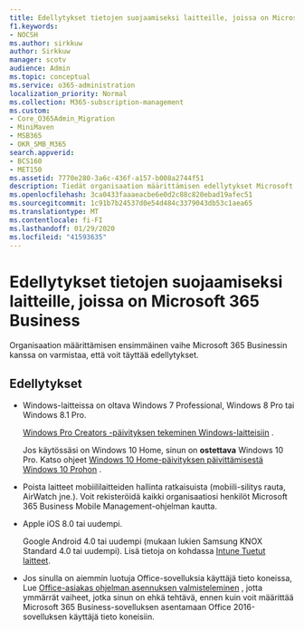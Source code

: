 ```yaml
---
title: Edellytykset tietojen suojaamiseksi laitteille, joissa on Microsoft 365 Business
f1.keywords:
- NOCSH
ms.author: sirkkuw
author: Sirkkuw
manager: scotv
audience: Admin
ms.topic: conceptual
ms.service: o365-administration
localization_priority: Normal
ms.collection: M365-subscription-management
ms.custom:
- Core_O365Admin_Migration
- MiniMaven
- MSB365
- OKR_SMB_M365
search.appverid:
- BCS160
- MET150
ms.assetid: 7770e280-3a6c-436f-a157-b008a2744f51
description: Tiedät organisaation määrittämisen edellytykset Microsoft 365 Businessin avulla.
ms.openlocfilehash: 3ca0433faaaeacbe6e0d2c88c820ebad19afec51
ms.sourcegitcommit: 1c91b7b24537d0e54d484c3379043db53c1aea65
ms.translationtype: MT
ms.contentlocale: fi-FI
ms.lasthandoff: 01/29/2020
ms.locfileid: "41593635"
---
```

# <a name="prerequisites-for-protecting-data-on-devices-with-microsoft-365-business"></a>Edellytykset tietojen suojaamiseksi laitteille, joissa on Microsoft 365 Business

Organisaation määrittämisen ensimmäinen vaihe Microsoft 365 Businessin kanssa on varmistaa, että voit täyttää edellytykset.
  
## <a name="prerequisites"></a>Edellytykset

- Windows-laitteissa on oltava Windows 7 Professional, Windows 8 Pro tai Windows 8.1 Pro.
    
    [Windows Pro Creators -päivityksen tekeminen Windows-laitteisiin](upgrade-to-windows-pro-creators-update.md) .
    
    Jos käytössäsi on Windows 10 Home, sinun on **ostettava** Windows 10 Pro. Katso ohjeet [Windows 10 Home-päivityksen päivittämisestä Windows 10 Prohon](https://support.office.com/article/0aee10c1-4d34-43ee-a325-579c6c2df90e?ui=en-US&rs=en-US&ad=US) . 
    
- Poista laitteet mobiililaitteiden hallinta ratkaisuista (mobiili-silitys rauta, AirWatch jne.). Voit rekisteröidä kaikki organisaatiosi henkilöt Microsoft 365 Business Mobile Management-ohjelman kautta.
    
- Apple iOS 8.0 tai uudempi.
    
    Google Android 4.0 tai uudempi (mukaan lukien Samsung KNOX Standard 4.0 tai uudempi). Lisä tietoja on kohdassa [Intune Tuetut laitteet](https://go.microsoft.com/fwlink/p/?linkid=852307).
    
- Jos sinulla on aiemmin luotuja Office-sovelluksia käyttäjä tieto koneissa, Lue [Office-asiakas ohjelman asennuksen valmisteleminen](prepare-for-office-client-deployment.md) , jotta ymmärrät vaiheet, jotka sinun on ehkä tehtävä, ennen kuin voit määrittää Microsoft 365 Business-sovelluksen asentamaan Office 2016-sovelluksen käyttäjä tieto koneisiin. 
